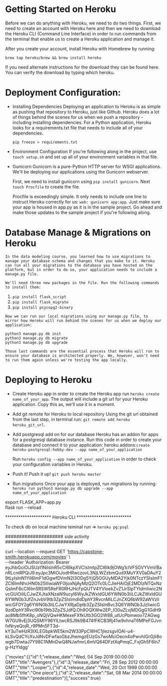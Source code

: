 # Getting Started on Heroku

Before we can do anything with Heroku, we need to do two things. First, we need to create an account with Heroku here and then we need to download the Heroku CLI (Command Line Interface) in order to run commands from the terminal that enable us to create a Heroku application and manage it.

After you create your account, install Heroku with Homebrew by running:

`brew tap heroku/brew && brew install heroku`

If you need alternate instructions for the download they can be found here. You can verify the download by typing which heroku.

# Deployment Configuration:
 * Installing Dependencies
    Deploying an application to Heroku is as simple as pushing that repository to Heroku, just like Github. Heroku does a lot of things behind the scenes for us when we push a repository - including installing dependencies. For a Python application, Heroku looks for a requirements.txt file that needs to include all of your dependencies.

    `pip freeze > requirements.txt`

 * Environment Configuration
    If you're following along in the project, use `touch setup.sh` and set up all of your environment variables in that file.

 * Gunicorn
    Gunicorn is a pure-Python HTTP server for WSGI applications. We'll be deploying our applications using the Gunicorn webserver.

    First, we need to install gunicorn using `pip install gunicorn`. Next `touch Procfile` to create the file.

    Procfile is exceedingly simple. It only needs to include one line to instruct Heroku correctly for us: `web: gunicorn app:app`. Just make sure your app is housed in app.py as it is in the sample project. Go ahead and make those updates to the sample project if you're following along.

# Database Manage & Migrations on Heroku
    In the data modeling course, you learned how to use migrations to manage your database schema and changes that you make to it. Heroku can run all your migrations to the database you have hosted on the platform, but in order to do so, your application needs to include a manage.py file.

    We'll need three new packages in the file. Run the following commands to install them:

   1. `pip install flask_script`
   2. `pip install flask_migrate`
   3. `pip install psycopg2-binary`

    Now we can run our local migrations using our manage.py file, to mirror how Heroku will run behind the scenes for us when we deploy our application:

    python3 manage.py db init
    python3 manage.py db migrate
    python3 manage.py db upgrade

    Those last commands are the essential process that Heroku will run to ensure your database is architected properly. We, however, won't need to run them again unless we're testing the app locally.
    
# Deploying to Heroku
 * Create Heroku app
   in order to create the Heroku app run `heroku create name_of_your_app`. The output will include a git url for your Heroku application. Copy this as, we'll use it in a moment.
   
 * Add git remote for Heroku to local repository
   Using the git url obtained from the last step, in terminal run: `git remote add heroku heroku_git_url`.

 * Add postgresql add on for our database
   Heroku has an addon for apps for a postgresql database instance. Run this code in order to create your database and connect it to your application: heroku addons:`create heroku-postgresql:hobby-dev --app name_of_your_application`

   Run `heroku config --app name_of_your_application` in order to check your configuration variables in Heroku.

 * Push it!
   Push it up! `git push heroku master`

 * Run migrations
   Once your app is deployed, run migrations by running: `heroku run python3 manage.py db upgrade --app name_of_your_application`
   
export FLASK_APP=app.py   
flask run --reload 

********************* Heroku CLI *************************

To check db on local machine teminal run => `heroku pg:psql`
   


##################### side activity ############################

curl --location --request GET 'https://capstone-smith.herokuapp.com/movies' \     
--header 'Authorization: Bearer eyJhbGciOiJSUzI1NiIsInR5cCI6IkpXVCIsImtpZCI6Ik9jOWg1clVFSGVYVmVBanRLcmRPQiJ9.eyJpc3MiOiJodHRwczovL3NjLWZzbmQudXMuYXV0aDAuY29tLyIsInN1YiI6ImF1dGgwfDVmN2I3ODg5YjQ5OGUyMDA2Yjk0NTczYSIsImF1ZCI6ImNhcHN0b25lIiwiaWF0IjoxNjAyMzQ2OTc0LCJleHAiOjE2MDIzNTQxNzQsImF6cCI6Im5RSW5ReFR0RHJHcFpQUTV4YVloekZvZ1JrSlpTYldmIiwic2NvcGUiOiIiLCJwZXJtaXNzaW9ucyI6WyJkZWxldGU6YWN0b3IiLCJkZWxldGU6YWN0b3JfZnJvbV9tb3ZpZSIsImdldDphY3RvcnMiLCJnZXQ6bW92aWVzIiwicGF0Y2g6YWN0b3IiLCJwYXRjaDptb3ZpZSIsInBvc3Q6YWN0b3JzIiwicG9zdDphY3Rvcl90b19tb3ZpZSJdfQ.Oh9OQXWw2EP_IO0uZLvjMDGgG1GdH9ao8Mb5fhK8p_oNQjVQwHKMexeFXfkUtb3GO2W88_utUcPbmwov7ZAGwgW7GU9vEj3UQSMIY96YlLtwcRSJ9k9B474fFKCB3Rj41w9vhnaT6MPeFGJvnfxNryeQojR_r9PMn5FT3d-kY3uTwHzR3IXLEGbpkWE5km2W33PpCWHC1jIezsgvIOAI-u4-kLSvQdCYcXvJdNvDFwfaoGbzJhemgzEUzGs7woMciOecn4oPwvhIGrGjli8owgb7DwtaJ7Y98C1NMnDwQ8NJwfmrL6mVQ64DFztXqPmqC_FxjGh5F6ln7g-HzYldgg'


{"movies":[{"id":1,"release_date":"Wed, 04 Sep 2019 00:00:00 GMT","title":"Avengers"},{"id":3,"release_date":"Fri, 28 Sep 2012 00:00:00 GMT","title":"Looper"},{"id":4,"release_date":"Wed, 20 Oct 1999 00:00:00 GMT","title":"One piece"},{"id":2,"release_date":"Sat, 08 Mar 2014 00:00:00 GMT","title":"predestination"}],"success":true}
